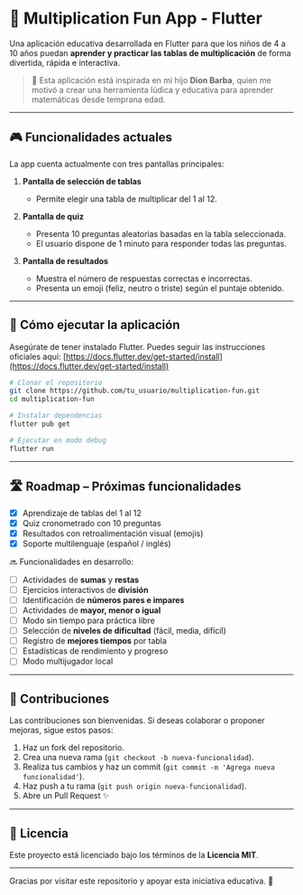 # 📱 Multiplication Fun App - Flutter

Una aplicación educativa desarrollada en Flutter para que los niños de 4 a 10 años puedan **aprender y practicar las tablas de multiplicación** de forma divertida, rápida e interactiva.

> 🧒 Esta aplicación está inspirada en mi hijo **Dion Barba**, quien me motivó a crear una herramienta lúdica y educativa para aprender matemáticas desde temprana edad.

---

## 🎮 Funcionalidades actuales

La app cuenta actualmente con tres pantallas principales:

1. **Pantalla de selección de tablas**

   * Permite elegir una tabla de multiplicar del 1 al 12.

2. **Pantalla de quiz**

   * Presenta 10 preguntas aleatorias basadas en la tabla seleccionada.
   * El usuario dispone de 1 minuto para responder todas las preguntas.

3. **Pantalla de resultados**

   * Muestra el número de respuestas correctas e incorrectas.
   * Presenta un emoji (feliz, neutro o triste) según el puntaje obtenido.

---

## 🚀 Cómo ejecutar la aplicación

Asegúrate de tener instalado Flutter. Puedes seguir las instrucciones oficiales aquí: [https://docs.flutter.dev/get-started/install](https://docs.flutter.dev/get-started/install)

```bash
# Clonar el repositorio
git clone https://github.com/tu_usuario/multiplication-fun.git
cd multiplication-fun

# Instalar dependencias
flutter pub get

# Ejecutar en modo debug
flutter run
```

---

## 🛣️ Roadmap – Próximas funcionalidades

* [x] Aprendizaje de tablas del 1 al 12
* [x] Quiz cronometrado con 10 preguntas
* [x] Resultados con retroalimentación visual (emojis)
* [x] Soporte multilenguaje (español / inglés)

🔜 Funcionalidades en desarrollo:

* [ ] Actividades de **sumas** y **restas**
* [ ] Ejercicios interactivos de **división**
* [ ] Identificación de **números pares e impares**
* [ ] Actividades de **mayor, menor o igual**
* [ ] Modo sin tiempo para práctica libre
* [ ] Selección de **niveles de dificultad** (fácil, media, difícil)
* [ ] Registro de **mejores tiempos** por tabla
* [ ] Estadísticas de rendimiento y progreso
* [ ] Modo multijugador local

---

## 🤝 Contribuciones

Las contribuciones son bienvenidas. Si deseas colaborar o proponer mejoras, sigue estos pasos:

1. Haz un fork del repositorio.
2. Crea una nueva rama (`git checkout -b nueva-funcionalidad`).
3. Realiza tus cambios y haz un commit (`git commit -m 'Agrega nueva funcionalidad'`).
4. Haz push a tu rama (`git push origin nueva-funcionalidad`).
5. Abre un Pull Request ✨

---

## 📄 Licencia

Este proyecto está licenciado bajo los términos de la **Licencia MIT**.

---

Gracias por visitar este repositorio y apoyar esta iniciativa educativa. 🙌

